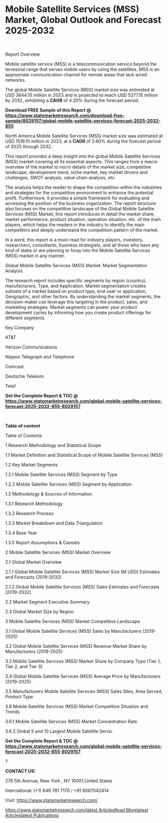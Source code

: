 <h1>Mobile Satellite Services (MSS) Market, Global Outlook and Forecast 2025-2032</h1><br/><p>Report Overview</p>
 
 
 
 <p>Mobile satellite service (MSS) is a telecommunication service beyond the terrestrial range that serves mobile users by using the satellites. MSS is an appropriate communication channel for remote areas that lack wired networks.</p>
 
 
 
 <p>The global Mobile Satellite Services (MSS) market size was estimated at USD 3644.10 million in 2023 and is projected to reach USD 5277.15 million by 2032, exhibiting a <strong>CAGR</strong> of 4.20% during the forecast period.</p>
 
 
 
 <p><strong>Download FREE Sample of this Report @ <a href="https://www.statsmarketresearch.com/download-free-sample/8029157/global-mobile-satellite-services-forecast-2025-2032-855">https://www.statsmarketresearch.com/download-free-sample/8029157/global-mobile-satellite-services-forecast-2025-2032-855</a></strong></p>
 
 
 
 <p>North America Mobile Satellite Services (MSS) market size was estimated at USD 1019.15 million in 2023, at a <strong>CAGR</strong> of 3.60% during the forecast period of 2025 through 2032.</p>
 
 
 
 <p>This report provides a deep insight into the global Mobile Satellite Services (MSS) market covering all its essential aspects. This ranges from a macro overview of the market to micro details of the market size, competitive landscape, development trend, niche market, key market drivers and challenges, SWOT analysis, value chain analysis, etc.</p>
 
 
 
 <p>The analysis helps the reader to shape the competition within the industries and strategies for the competitive environment to enhance the potential profit. Furthermore, it provides a simple framework for evaluating and accessing the position of the business organization. The report structure also focuses on the competitive landscape of the Global Mobile Satellite Services (MSS) Market, this report introduces in detail the market share, market performance, product situation, operation situation, etc. of the main players, which helps the readers in the industry to identify the main competitors and deeply understand the competition pattern of the market.</p>
 
 
 
 <p>In a word, this report is a must-read for industry players, investors, researchers, consultants, business strategists, and all those who have any kind of stake or are planning to foray into the Mobile Satellite Services (MSS) market in any manner.</p>
 
 
 
 <p>Global Mobile Satellite Services (MSS) Market: Market Segmentation Analysis</p>
 
 
 
 <p>The research report includes specific segments by region (country), manufacturers, Type, and Application. Market segmentation creates subsets of a market based on product type, end-user or application, Geographic, and other factors. By understanding the market segments, the decision-maker can leverage this targeting in the product, sales, and marketing strategies. Market segments can power your product development cycles by informing how you create product offerings for different segments.</p>
 
 
 
 <p>Key Company</p>
 
 
 
 <p>AT&T</p>
 
 
 
 <p>Verizon Communications</p>
 
 
 
 <p>Nippon Telegraph and Telephone</p>
 
 
 
 <p>Comcast</p>
 
 
 
 <p>Deutsche Telekom</p>
 
 
 
 <p>Telef</p>
 
 
 
 <div><b>Get the Complete Report & TOC @ <a href="https://www.statsmarketresearch.com/global-mobile-satellite-services-forecast-2025-2032-855-8029157">https://www.statsmarketresearch.com/global-mobile-satellite-services-forecast-2025-2032-855-8029157</a></b></div>
 
 
 
 <p><br />
 
 <b>Table of content</b></p>
 
 
 
 <p>Table of Contents<br />
 
 1 Research Methodology and Statistical Scope<br />
 
 1.1 Market Definition and Statistical Scope of Mobile Satellite Services (MSS)<br />
 
 1.2 Key Market Segments<br />
 
 1.2.1 Mobile Satellite Services (MSS) Segment by Type<br />
 
 1.2.2 Mobile Satellite Services (MSS) Segment by Application<br />
 
 1.3 Methodology & Sources of Information<br />
 
 1.3.1 Research Methodology<br />
 
 1.3.2 Research Process<br />
 
 1.3.3 Market Breakdown and Data Triangulation<br />
 
 1.3.4 Base Year<br />
 
 1.3.5 Report Assumptions & Caveats<br />
 
 2 Mobile Satellite Services (MSS) Market Overview<br />
 
 2.1 Global Market Overview<br />
 
 2.1.1 Global Mobile Satellite Services (MSS) Market Size (M USD) Estimates and Forecasts (2019-2032)<br />
 
 2.1.2 Global Mobile Satellite Services (MSS) Sales Estimates and Forecasts (2019-2032)<br />
 
 2.2 Market Segment Executive Summary<br />
 
 2.3 Global Market Size by Region<br />
 
 3 Mobile Satellite Services (MSS) Market Competitive Landscape<br />
 
 3.1 Global Mobile Satellite Services (MSS) Sales by Manufacturers (2019-2025)<br />
 
 3.2 Global Mobile Satellite Services (MSS) Revenue Market Share by Manufacturers (2019-2025)<br />
 
 3.3 Mobile Satellite Services (MSS) Market Share by Company Type (Tier 1, Tier 2, and Tier 3)<br />
 
 3.4 Global Mobile Satellite Services (MSS) Average Price by Manufacturers (2019-2025)<br />
 
 3.5 Manufacturers Mobile Satellite Services (MSS) Sales Sites, Area Served, Product Type<br />
 
 3.6 Mobile Satellite Services (MSS) Market Competitive Situation and Trends<br />
 
 3.6.1 Mobile Satellite Services (MSS) Market Concentration Rate<br />
 
 3.6.2 Global 5 and 10 Largest Mobile Satellite Servic</p>
 
 
 
 <div><b>Get the Complete Report & TOC @ <a href="https://www.statsmarketresearch.com/global-mobile-satellite-services-forecast-2025-2032-855-8029157">https://www.statsmarketresearch.com/global-mobile-satellite-services-forecast-2025-2032-855-8029157</a></b></div>
 
 
 
 <p>? </p>
 
 
 
 <p><b>CONTACT US:</b><br />
 
 276 5th Avenue, New York , NY 10001,United States<br />
 
 International: (+1) 646 781 7170 / +91 8087042414<br />
 
 Visit: <a href="https://www.statsmarketresearch.com/">https://www.statsmarketresearch.com/</a><br />
 
 <a href="https://gyeongbokgung.com">https://www.statsmarketresearch.com/</a><a href="https://hallyeomaritime.com">latest Articles</a><a href="https://jingwansa.com">Read More</a><a href="https://nguoiviet.jp/">latest Articles</a><a href="https://www.intelmarketresearch.com/">latest Publications</a></p>